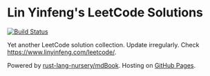 # Lin Yinfeng's LeetCode Solutions

[![Build Status](https://travis-ci.com/linyinfeng/leetcode.svg?branch=master)](https://travis-ci.com/linyinfeng/leetcode)

Yet another LeetCode solution collection. Update irregularly.
Check <https://www.linyinfeng.com/leetcode/>.

Powered by [rust-lang-nursery/mdBook](https://github.com/rust-lang-nursery/mdBook).
Hosting on [GitHub Pages](https://pages.github.com/).
